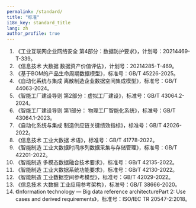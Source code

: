 ```yaml
---
permalink: /standard/
title: "标准"
i18n_key: standard_title
lang: zh
author_profile: true
---
```


1. 《工业互联网企业网络安全 第4部分：数据防护要求》，计划号：20214469-T-339。
2. 《信息技术 大数据 数据资产价值评估》，计划号：20214285-T-469。
3. 《基于BOM的产品生命周期数据模型》，标准号：GB/T 45226-2025。
4. 《自动化系统与集成 离散制造企业数据空间集成模型》，标准号：GB/T 44063-2024。
5. 《智能工厂建设导则 第2部分：虚拟工厂建设》，标准号：GB/T 43064.2-2024。
6. 《智能工厂建设导则 第1部分： 物理工厂智能化系统》，标准号：GB/T 43064.1-2023。
7. 《自动化系统与集成 制造供应链关键绩效指标》，标准号：GB/T 42026-2022。
8. 《信息技术 工业大数据 术语》，标准号：GB/T 41778-2022。
9. 《智能制造 工业大数据时间序列数据采集与存储管理》，标准号：GB/T 42201-2022。
10. 《智能制造 多模态数据融合技术要求》，标准号：GB/T 42135-2022。
11. 《智能制造 工业大数据系统功能要求》，标准号：GB/T 42130-2022。
12. 《智能制造 工业数据空间参考模型》，标准号：GB/T 42029-2022。
13. 《信息技术 大数据 工业应用参考架构》，标准号：GB/T 38666-2020。
14. 《Information technology — Big data reference architecturePart 2: Use cases and derived requirements》，标准号：ISO/IEC TR 20547-2:2018。
